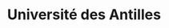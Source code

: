 ---
mediaType: Image
image: /images/gallery/uda_2.jpg
alt: something
title: "Université des Antilles"
description: "Journée relaxation à l'Université des Antilles, avec une Séance de Luxson - Psio"
---